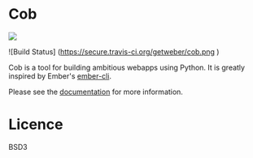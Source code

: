 # Cob

<img src="https://github.com/getweber/cob/raw/develop/doc/_static/logo-small.png" >


![Build Status] (https://secure.travis-ci.org/getweber/cob.png )

Cob is a tool for building ambitious webapps using Python. It is greatly inspired by Ember's [ember-cli](https://ember-cli.com/).

Please see the [documentation](http://cob.readthedocs.org) for more information.

# Licence

BSD3

